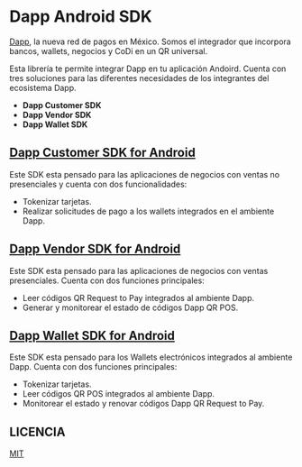 ﻿# Dapp Android SDK
[Dapp](https://dapp.mx/), la nueva red de pagos en México. Somos el integrador que incorpora bancos, wallets, negocios y CoDi en un QR universal.

Esta librería te permite integrar Dapp en tu aplicación Andoird. Cuenta con tres soluciones para las diferentes necesidades de los integrantes del ecosistema Dapp.

 - **Dapp Customer SDK**
 - **Dapp Vendor SDK**
 - **Dapp Wallet SDK**

## [Dapp Customer SDK for Android](customer)

Este SDK esta pensado para las aplicaciones de negocios con ventas no presenciales  y cuenta con dos funcionalidades:
 - Tokenizar tarjetas.
 - Realizar solicitudes de pago a los wallets integrados en el ambiente Dapp.

## [Dapp Vendor SDK for Android](vendor)

Este SDK esta pensado para las aplicaciones de negocios con ventas presenciales. Cuenta con dos funciones principales:
- Leer códigos QR Request to Pay integrados al ambiente Dapp.
- Generar y monitorear el estado de códigos Dapp QR POS.

## [Dapp Wallet SDK for Android](wallet)

Este SDK esta pensado para los Wallets electrónicos integrados al ambiente Dapp. Cuenta con dos funciones principales:
- Tokenizar tarjetas.
- Leer códigos QR POS integrados al ambiente Dapp.
- Monitorear el estado y renovar códigos Dapp QR Request to Pay.

## LICENCIA
[MIT](LICENSE.txt)

